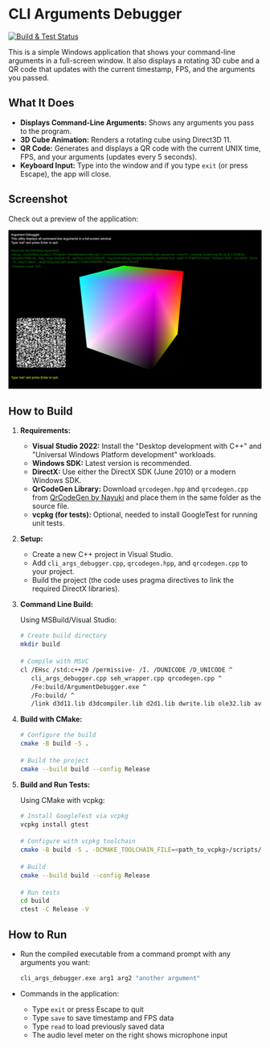 # CLI Arguments Debugger

[![Build & Test Status](https://github.com/kryuchenko/directx-args-debugger/actions/workflows/build.yml/badge.svg)](https://github.com/kryuchenko/directx-args-debugger/actions/workflows/build.yml)

This is a simple Windows application that shows your command-line arguments in a full-screen window. It also displays a rotating 3D cube and a QR code that updates with the current timestamp, FPS, and the arguments you passed.

## What It Does

- **Displays Command-Line Arguments:** Shows any arguments you pass to the program.
- **3D Cube Animation:** Renders a rotating cube using Direct3D 11.
- **QR Code:** Generates and displays a QR code with the current UNIX time, FPS, and your arguments (updates every 5 seconds).
- **Keyboard Input:** Type into the window and if you type `exit` (or press Escape), the app will close.

## Screenshot

Check out a preview of the application:

![CLI Arguments Debugger Screenshot](images/screenshot.jpg)

## How to Build

1. **Requirements:**
   - **Visual Studio 2022:** Install the "Desktop development with C++" and "Universal Windows Platform development" workloads.
   - **Windows SDK:** Latest version is recommended.
   - **DirectX:** Use either the DirectX SDK (June 2010) or a modern Windows SDK.
   - **QrCodeGen Library:** Download `qrcodegen.hpp` and `qrcodegen.cpp` from [QrCodeGen by Nayuki](https://github.com/nayuki/QR-Code-generator) and place them in the same folder as the source file.
   - **vcpkg (for tests):** Optional, needed to install GoogleTest for running unit tests.

2. **Setup:**
   - Create a new C++ project in Visual Studio.
   - Add `cli_args_debugger.cpp`, `qrcodegen.hpp`, and `qrcodegen.cpp` to your project.
   - Build the project (the code uses pragma directives to link the required DirectX libraries).

3. **Command Line Build:**
   
   Using MSBuild/Visual Studio:
   ```bash
   # Create build directory
   mkdir build

   # Compile with MSVC
   cl /EHsc /std:c++20 /permissive- /I. /DUNICODE /D_UNICODE ^
      cli_args_debugger.cpp seh_wrapper.cpp qrcodegen.cpp ^
      /Fe:build/ArgumentDebugger.exe ^
      /Fo:build/ ^
      /link d3d11.lib d3dcompiler.lib d2d1.lib dwrite.lib ole32.lib avrt.lib user32.lib shell32.lib gdi32.lib propsys.lib
   ```

4. **Build with CMake:**
   
   ```bash
   # Configure the build
   cmake -B build -S .

   # Build the project
   cmake --build build --config Release
   ```

5. **Build and Run Tests:**

   Using CMake with vcpkg:
   ```bash
   # Install GoogleTest via vcpkg
   vcpkg install gtest

   # Configure with vcpkg toolchain
   cmake -B build -S . -DCMAKE_TOOLCHAIN_FILE=<path_to_vcpkg>/scripts/buildsystems/vcpkg.cmake

   # Build
   cmake --build build --config Release

   # Run tests
   cd build
   ctest -C Release -V
   ```

## How to Run

- Run the compiled executable from a command prompt with any arguments you want:
  ```bat
  cli_args_debugger.exe arg1 arg2 "another argument"
  ```

- Commands in the application:
  - Type `exit` or press Escape to quit
  - Type `save` to save timestamp and FPS data
  - Type `read` to load previously saved data
  - The audio level meter on the right shows microphone input